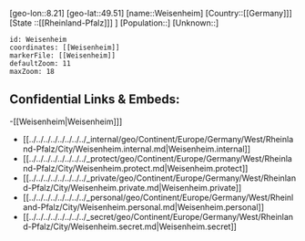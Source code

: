 ﻿---
location: [49.51,8.21]
mapzoom: [7,12] 
mapmarker: city 
type: City
tags:
- geo/City


SpocWebEntityId: 35512
isDeleted: false
confidential: public

---
[geo-lon::8.21]
[geo-lat::49.51]
[name::Weisenheim]
[Country::[[Germany]]]
[State ::[[Rheinland-Pfalz]]] ]
[Population::]
[Unknown::]


```leaflet
id: Weisenheim
coordinates: [[Weisenheim]]
markerFile: [[Weisenheim]]
defaultZoom: 11 
maxZoom: 18
```


## Confidential Links & Embeds: 
-[[Weisenheim|Weisenheim]]] 
- [[../../../../../../../../_internal/geo/Continent/Europe/Germany/West/Rheinland-Pfalz/City/Weisenheim.internal.md|Weisenheim.internal]] 
- [[../../../../../../../../_protect/geo/Continent/Europe/Germany/West/Rheinland-Pfalz/City/Weisenheim.protect.md|Weisenheim.protect]] 
- [[../../../../../../../../_private/geo/Continent/Europe/Germany/West/Rheinland-Pfalz/City/Weisenheim.private.md|Weisenheim.private]] 
- [[../../../../../../../../_personal/geo/Continent/Europe/Germany/West/Rheinland-Pfalz/City/Weisenheim.personal.md|Weisenheim.personal]] 
- [[../../../../../../../../_secret/geo/Continent/Europe/Germany/West/Rheinland-Pfalz/City/Weisenheim.secret.md|Weisenheim.secret]] 
